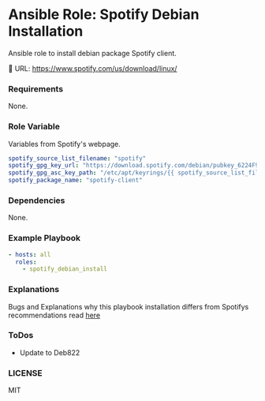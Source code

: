 # Ansible Role: Spotify Debian Installation

Ansible role to install debian package Spotify client.

🔗 URL: https://www.spotify.com/us/download/linux/

### Requirements
None.

### Role Variable
Variables from Spotify's webpage.
```YAML
spotify_source_list_filename: "spotify"
spotify_gpg_key_url: "https://download.spotify.com/debian/pubkey_6224F9941A8AA6D1.gpg"
spotify_gpg_asc_key_path: "/etc/apt/keyrings/{{ spotify_source_list_filename }}.asc"
spotify_package_name: "spotify-client"
```

### Dependencies
None.

### Example Playbook
```YAML
- hosts: all
  roles:
    - spotify_debian_install
```

### Explanations
Bugs and Explanations why this playbook installation differs from Spotifys recommendations read [here](/ansible/roles/spotify_debian_install/docs/README.md)

### ToDos
- Update to Deb822

### LICENSE
MIT